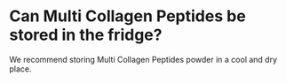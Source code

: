 # Can Multi Collagen Peptides be stored in the fridge?

We recommend storing Multi Collagen Peptides powder in a cool and dry place.